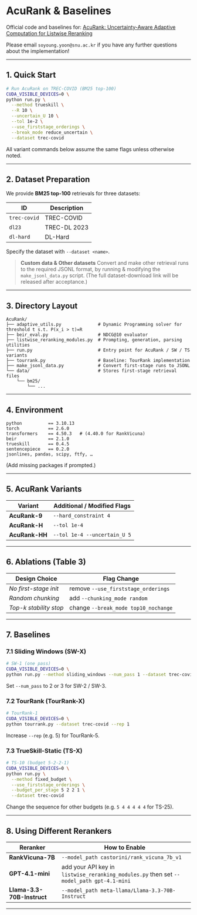 # AcuRank & Baselines

Official code and baselines for: [AcuRank: Uncertainty-Aware Adaptive Computation for Listwise Reranking](http://arxiv.org/abs/2505.18512)

Please email `soyoung.yoon@snu.ac.kr` if you have any further questions about the implementation!

---

## 1. Quick Start

```bash
# Run AcuRank on TREC-COVID (BM25 top-100)
CUDA_VISIBLE_DEVICES=0 \
python run.py \
  --method trueskill \
  --R 10 \
  --uncertain_U 10 \
  --tol 1e-2 \
  --use_firststage_orderings \
  --break_mode reduce_uncertain \
  --dataset trec-covid
```

All variant commands below assume the same flags unless otherwise noted.

---

## 2. Dataset Preparation

We provide **BM25 top-100** retrievals for three datasets:

| ID           | Description  |
| ------------ | ------------ |
| `trec-covid` | TREC-COVID   |
| `dl23`       | TREC-DL 2023 |
| `dl-hard`    | DL-Hard      |

Specify the dataset with `--dataset <name>`.

> **Custom data \& Other datasets**
> Convert and make other retrieval runs to the required JSONL format, by running & modifying the `make_jsonl_data.py` script.
> (The full dataset-download link will be released after acceptance.)

---

## 3. Directory Layout

```text
AcuRank/
├── adaptive_utils.py              # Dynamic Programming solver for threshold t s.t. P(x_i > t)=R
├── beir_eval.py                   # NDCG@10 evaluator
├── listwise_reranking_modules.py  # Prompting, generation, parsing utilities
├── run.py                         # Entry point for AcuRank / SW / TS variants
├── tourrank.py                    # Baseline: TourRank implementation
├── make_jsonl_data.py             # Convert first-stage runs to JSONL
└── data/                          # Stores first-stage retrieval files
    └── bm25/
        └── ...
```

---

## 4. Environment

```text
python          == 3.10.13
torch           == 2.6.0
transformers    == 4.50.3   # (4.40.0 for RankVicuna)
beir            == 2.1.0
trueskill       == 0.4.5
sentencepiece   == 0.2.0
jsonlines, pandas, scipy, ftfy, …
```

(Add missing packages if prompted.)

---

## 5. AcuRank Variants

| Variant        | Additional / Modified Flags  |
| -------------- | ---------------------------- |
| **AcuRank-9**  | `--hard_constraint 4`        |
| **AcuRank-H**  | `--tol 1e-4`                 |
| **AcuRank-HH** | `--tol 1e-4 --uncertain_U 5` |

---

## 6. Ablations (Table 3)

| Design Choice          | Flag Change                         |
| ---------------------- | ----------------------------------- |
| *No first-stage init*  | remove `--use_firststage_orderings` |
| *Random chunking*      | add `--chunking_mode random`        |
| *Top-k stability stop* | change `--break_mode top10_nochange`       |

---

## 7. Baselines

### 7.1 Sliding Windows (SW-X)

```bash
# SW-1 (one pass)
CUDA_VISIBLE_DEVICES=0 \
python run.py --method sliding_windows --num_pass 1 --dataset trec-covid
```

Set `--num_pass` to 2 or 3 for SW-2 / SW-3.

### 7.2 TourRank (TourRank-X)

```bash
# TourRank-1
CUDA_VISIBLE_DEVICES=0 \
python tourrank.py --dataset trec-covid --rep 1
```

Increase `--rep` (e.g. 5) for TourRank-5.

### 7.3 TrueSkill-Static (TS-X)

```bash
# TS-10 (budget 5-2-2-1)
CUDA_VISIBLE_DEVICES=0 \
python run.py \
  --method fixed_budget \
  --use_firststage_orderings \
  --budget_per_stage 5 2 2 1 \
  --dataset trec-covid
```

Change the sequence for other budgets (e.g. `5 4 4 4 4 4` for TS-25).

---

## 8. Using Different Rerankers

| Reranker          | How to Enable                                                                            |
| ----------------- | ---------------------------------------------------------------------------------------- |
| **RankVicuna-7B** | `--model_path castorini/rank_vicuna_7b_v1`                                               |
| **GPT-4.1-mini**  | add your API key in `listwise_reranking_modules.py` then set `--model_path gpt-4.1-mini` |
| **Llama-3.3-70B-Instruct** | `--model_path meta-llama/Llama-3.3-70B-Instruct`  |

---



